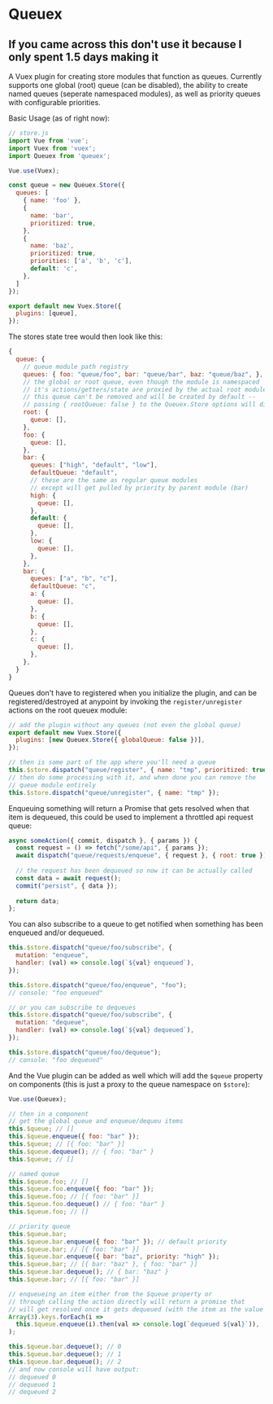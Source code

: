 # Queuex

## If you came across this don't use it because I only spent 1.5 days making it

A Vuex plugin for creating store modules that function as queues. Currently
supports one global (root) queue (can be disabled), the ability to create named queues
(seperate namespaced modules), as well as priority queues with configurable
priorities.

Basic Usage (as of right now):

```js
// store.js
import Vue from 'vue';
import Vuex from 'vuex';
import Queuex from 'queuex';

Vue.use(Vuex);

const queue = new Queuex.Store({
  queues: [
    { name: 'foo' },
    {
      name: 'bar',
      prioritized: true,
    },
    {
      name: 'baz',
      prioritized: true,
      priorities: ['a', 'b', 'c'],
      default: 'c',
    },
  ]
});

export default new Vuex.Store({
  plugins: [queue],
});
```

The stores state tree would then look like this:

```js
{
  queue: {
    // queue module path registry
    queues: { foo: "queue/foo", bar: "queue/bar", baz: "queue/baz", },
    // the global or root queue, even though the module is namespaced
    // it's actions/getters/state are proxied by the actual root module
    // this queue can't be removed and will be created by default --
    // passing { rootQueue: false } to the Queuex.Store options will disable it
    root: {
      queue: [],
    },
    foo: {
      queue: [],
    },
    bar: {
      queues: ["high", "default", "low"],
      defaultQueue: "default",
      // these are the same as regular queue modules
      // except will get pulled by priority by parent module (bar)
      high: {
        queue: [],
      },
      default: {
        queue: [],
      },
      low: {
        queue: [],
      },
    },
    bar: {
      queues: ["a", "b", "c"],
      defaultQueue: "c",
      a: {
        queue: [],
      },
      b: {
        queue: [],
      },
      c: {
        queue: [],
      },
    },
  }
}
```

Queues don't have to registered when you initialize the plugin, and can be
registered/destroyed at anypoint by invoking the `register/unregister` actions on the root
queuex module:

```js
// add the plugin without any queues (not even the global queue)
export default new Vuex.Store({
  plugins: [new Queuex.Store({ globalQueue: false })],
});

// then is some part of the app where you'll need a queue
this.$store.dispatch("queue/register", { name: "tmp", prioritized: true });
// then do some processing with it, and when done you can remove the
// queue module entirely
this.$store.dispatch("queue/unregister", { name: "tmp" });
```

Enqueuing something will return a Promise that gets resolved when that item
is dequeued, this could be used to implement a throttled api request queue:

```js
async someAction({ commit, dispatch }, { params }) {
  const request = () => fetch("/some/api", { params });
  await dispatch("queue/requests/enqueue", { request }, { root: true });
  
  // the request has been dequeued so now it can be actually called
  const data = await request();
  commit("persist", { data });
  
  return data;
};
```

You can also subscribe to a queue to get notified when something has
been enqueued and/or dequeued.

```js
this.$store.dispatch("queue/foo/subscribe", {
  mutation: "enqueue",
  handler: (val) => console.log(`${val} enqueued`),
});

this.$store.dispatch("queue/foo/enqueue", "foo");
// console: "foo enqueued"

// or you can subscribe to dequeues
this.$store.dispatch("queue/foo/subscribe", {
  mutation: "dequeue",
  handler: (val) => console.log(`${val} dequeued`),
});

this.$store.dispatch("queue/foo/dequeue");
// console: "foo dequeued"
```

And the Vue plugin can be added as well which will add the `$queue`
property on components (this is just a proxy to the queue namespace on `$store`):

```js
Vue.use(Queuex);

// then in a component
// get the global queue and enqueue/dequeu items
this.$queue; // []
this.$queue.enqueue({ foo: "bar" });
this.$queue; // [{ foo: "bar" }]
this.$queue.dequeue(); // { foo: "bar" }
this.$queue; // []

// named queue
this.$queue.foo; // []
this.$queue.foo.enqueue({ foo: "bar" });
this.$queue.foo; // [{ foo: "bar" }]
this.$queue.foo.dequeue() // { foo: "bar" }
this.$queue.foo; // []

// priority queue
this.$queue.bar;
this.$queue.bar.enqueue({ foo: "bar" }); // default priority
this.$queue.bar; // [{ foo: "bar" }]
this.$queue.bar.enqueue({ bar: "baz", priority: "high" });
this.$queue.bar; // [{ bar: "baz" }, { foo: "bar" }]
this.$queue.bar.dequeue(); // { bar: "baz" }
this.$queue.bar; // [{ foo: "bar" }]

// enqueueing an item either from the $queue property or
// through calling the action directly will return a promise that
// will get resolved once it gets dequeued (with the item as the value it resovles with)
Array(3).keys.forEach(i =>
  this.$queue.enqueue(i).then(val => console.log(`dequeued ${val}`)),
);

this.$queue.bar.dequeue(); // 0
this.$queue.bar.dequeue(); // 1
this.$queue.bar.dequeue(); // 2
// and now console will have output:
// dequeued 0
// dequeued 1
// dequeued 2
```
